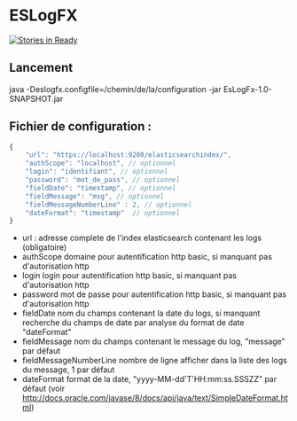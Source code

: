 # ESLogFX
[![Stories in Ready](https://badge.waffle.io/philippefichet/EsLogFx.svg?label=ready&title=Ready)](http://waffle.io/philippefichet/EsLogFx)

## Lancement

java -Deslogfx.configfile=/chemin/de/la/configuration -jar EsLogFx-1.0-SNAPSHOT.jar

## Fichier de configuration : 
```javascript
{
    "url": "https://localhost:9200/elasticsearchindex/",
    "authScope": "localhost", // optionnel
    "login": "identifiant", // optionnel
    "password": "mot_de_pass", // optionnel
    "fieldDate": "timestamp", // optionnel
    "fieldMessage": "msg", // optionnel
    "fieldMessageNumberLine" : 2, // optionnel
    "dateFormat": "timestamp"  // optionnel
}

```

- url : adresse complete de l'index elasticsearch contenant les logs (obligatoire)
- authScope domaine pour autentification http basic, si manquant pas d'autorisation http
- login login pour autentification http basic, si manquant pas d'autorisation http
- password mot de passe pour autentification http basic, si manquant pas d'autorisation http
- fieldDate nom du champs contenant la date du logs, si manquant recherche du champs de date par analyse du format de date "dateFormat"
- fieldMessage nom du champs contenant le message du log, "message" par défaut
- fieldMessageNumberLine nombre de ligne afficher dans la liste des logs du message, 1 par défaut
- dateFormat format de la date, "yyyy-MM-dd'T'HH:mm:ss.SSSZZ" par défaut (voir http://docs.oracle.com/javase/8/docs/api/java/text/SimpleDateFormat.html)
